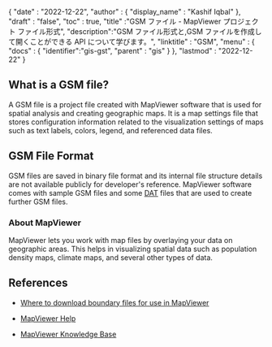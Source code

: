 {
  "date" : "2022-12-22",
  "author" : {
    "display_name" : "Kashif Iqbal"
},
  "draft" : "false",
  "toc" : true,
  "title" :"GSM ファイル - MapViewer プロジェクト ファイル形式",
  "description":"GSM ファイル形式と,GSM ファイルを作成して開くことができる API について学びます。",
  "linktitle" : "GSM",
  "menu" : {
    "docs" : {
      "identifier":"gis-gst",
      "parent" : "gis"
}
},
  "lastmod" : "2022-12-22"
}

## What is a GSM file?

A GSM file is a project file created with MapViewer software that is used for spatial analysis and creating geographic maps. It is a map settings file that stores configuration information related to the visualization settings of maps such as text labels, colors, legend, and referenced data files.


## GSM File Format

GSM files are saved in binary file format and its internal file structure details are not available publicly for developer's reference. MapViewer software comes with sample GSM files and some [DAT](/database/dat/) files that are used to create further GSM files.


### About MapViewer


MapViewer lets you work with map files by overlaying your data on geographic areas. This helps in visualizing spatial data such as population density maps, climate maps, and several other types of data.


## References ##

* [Where to download boundary files for use in MapViewer](https://support.goldensoftware.com/hc/en-us/articles/226664588-Where-to-download-boundary-files-for-use-in-MapViewer)

* [MapViewer Help](https://mapviewerhelp.goldensoftware.com/)

* [MapViewer Knowledge Base](https://support.goldensoftware.com/hc/en-us/categories/115000653887-MapViewer)


